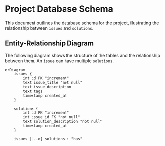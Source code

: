 # Project Database Schema

This document outlines the database schema for the project, illustrating the relationship between `issues` and `solutions`.

## Entity-Relationship Diagram

The following diagram shows the structure of the tables and the relationship between them. An `issue` can have multiple `solutions`.

```mermaid
erDiagram
    issues {
        int id PK "increment"
        text issue_title "not null"
        text issue_description
        text tags
        timestamp created_at
    }

    solutions {
        int id PK "increment"
        int issue_id FK "not null"
        text solution_description "not null"
        timestamp created_at
    }

    issues ||--o{ solutions : "has"
```